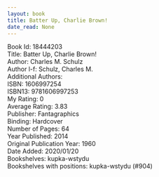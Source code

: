 ```yaml
---
layout: book
title: Batter Up, Charlie Brown!
date_read: None
---
```


Book Id: 18444203<br />
Title: Batter Up, Charlie Brown!<br />
Author: Charles M. Schulz<br />
Author l-f: Schulz, Charles M.<br />
Additional Authors: <br />
ISBN: 1606997254<br />
ISBN13: 9781606997253<br />
My Rating: 0<br />
Average Rating: 3.83<br />
Publisher: Fantagraphics<br />
Binding: Hardcover<br />
Number of Pages: 64<br />
Year Published: 2014<br />
Original Publication Year: 1960<br />
Date Added: 2020/01/20<br />
Bookshelves: kupka-wstydu<br />
Bookshelves with positions: kupka-wstydu (#904)<br />

